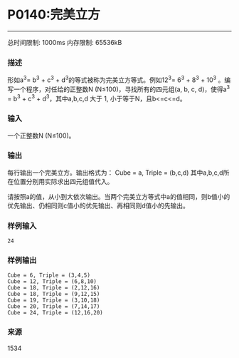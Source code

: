 # P0140:完美立方
------

总时间限制: 1000ms 内存限制: 65536kB

### 描述

形如a<sup>3</sup>= b<sup>3</sup> + c<sup>3</sup> + d<sup>3</sup>的等式被称为完美立方等式。例如12<sup>3</sup>= 6<sup>3</sup> + 8<sup>3</sup> + 10<sup>3</sup> 。编写一个程序，对任给的正整数N (N≤100)，寻找所有的四元组(a, b, c, d)，使得a<sup>3</sup> = b<sup>3</sup> + c<sup>3</sup> + d<sup>3</sup>，其中a,b,c,d 大于 1, 小于等于N，且b<=c<=d。

### 输入

一个正整数N (N≤100)。

### 输出

每行输出一个完美立方。输出格式为：
Cube = a, Triple = (b,c,d)
其中a,b,c,d所在位置分别用实际求出四元组值代入。

请按照a的值，从小到大依次输出。当两个完美立方等式中a的值相同，则b值小的优先输出、仍相同则c值小的优先输出、再相同则d值小的先输出。

### 样例输入

    24

### 样例输出

    Cube = 6, Triple = (3,4,5)
    Cube = 12, Triple = (6,8,10)
    Cube = 18, Triple = (2,12,16)
    Cube = 18, Triple = (9,12,15)
    Cube = 19, Triple = (3,10,18)
    Cube = 20, Triple = (7,14,17)
    Cube = 24, Triple = (12,16,20)

### 来源

1534
